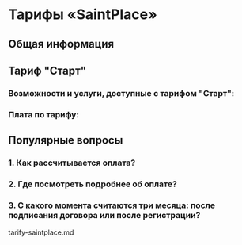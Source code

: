 # Тарифы «SaintPlace»

## Общая информация

## Тариф "Старт"

### Возможности и услуги, доступные с тарифом "Старт":

### Плата по тарифу:

## Популярные вопросы

### 1. Как рассчитывается оплата?

### 2. Где посмотреть подробнее об оплате?

### 3. С какого момента считаются три месяца: после подписания договора или после регистрации?

tarify-saintplace.md